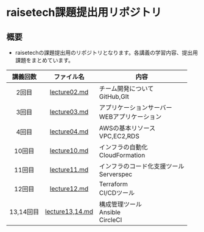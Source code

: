 # raisetech課題提出用リポジトリ  
## 概要
- raisetechの課題提出用のリポジトリとなります。各講義の学習内容、提出用課題をまとめています。  

| 講義回数  | ファイル名                                                                                                              | 内容                                                | 
| :-------: | :---------------------------------------------------------------------------------------------------------------------: | --------------------------------------------------- | 
| 2回目     | [lecture02.md](lecture02.md)                                             |  チーム開発について<br> GitHub,GIt                | 
| 3回目     | [lecture03.md](lecture03.md)                                             |  アプリケーションサーバー<br> WEBアプリケーション | 
| 4回目     | [lecture04.md](lecture04.md)                                             |  AWSの基本リソース<br> VPC,EC2,RDS                | 
| 10回目    | [lecture10.md](lecture10.md)                                             |  インフラの自動化<br> CloudFormation              | 
| 11回目    | [lecture11.md](lecture11.md)                                             |  インフラのコード化支援ツール<br> Serverspec      | 
| 12回目    | [lecture12.md](lecture12.md)                                             |  Terraform<br> CI/CDツール                        | 
| 13,14回目 | [lecture13,14.md](lecture13%2C14.md) |  構成管理ツール<br> Ansible<br> CircleCI         | 
